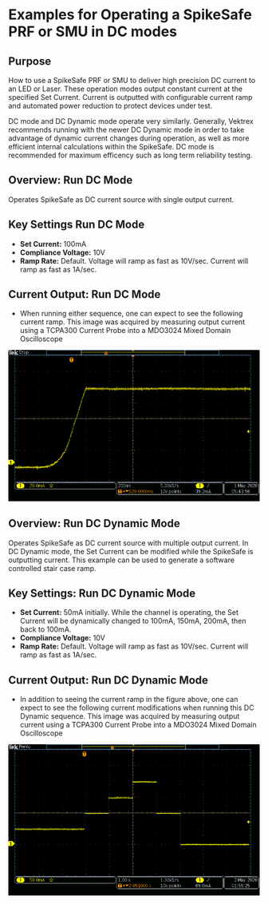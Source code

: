 # Examples for Operating a SpikeSafe PRF or SMU in DC modes

## Purpose
How to use a SpikeSafe PRF or SMU to deliver high precision DC current to an LED or Laser.  These operation modes output constant current at the specified Set Current. Current is outputted with configurable current ramp and automated power reduction to protect devices under test.

DC mode and DC Dynamic mode operate very similarly. Generally, Vektrex recommends running with the newer DC Dynamic mode in order to take advantage of dynamic current changes during operation, as well as more efficient internal calculations within the SpikeSafe.  DC mode is recommended for maximum efficency such as long term reliability testing.

## Overview: Run DC Mode
Operates SpikeSafe as DC current source with single output current.

## Key Settings Run DC Mode 
- **Set Current:** 100mA
- **Compliance Voltage:** 10V
- **Ramp Rate:** Default. Voltage will ramp as fast as 10V/sec. Current will ramp as fast as 1A/sec.


## Current Output: Run DC Mode 
- When running either sequence, one can expect to see the following current ramp. This image was acquired by measuring output current using a TCPA300 Current Probe into a MDO3024 Mixed Domain Oscilloscope

![](DC_Ramp.png)

## Overview: Run DC Dynamic Mode 
Operates SpikeSafe as DC current source with multiple output current. In DC Dynamic mode, the Set Current can be modified while the SpikeSafe is outputting current.  This example can be used to generate a software controlled stair case ramp. 

## Key Settings: Run DC Dynamic Mode
- **Set Current:** 50mA initially. While the channel is operating, the Set Current will be dynamically changed to 100mA, 150mA, 200mA, then back to 100mA.
- **Compliance Voltage:** 10V
- **Ramp Rate:** Default. Voltage will ramp as fast as 10V/sec. Current will ramp as fast as 1A/sec.

## Current Output: Run DC Dynamic Mode
- In addition to seeing the current ramp in the figure above, one can expect to see the following current modifications when running this DC Dynamic sequence. This image was acquired by measuring output current using a TCPA300 Current Probe into a MDO3024 Mixed Domain Oscilloscope

![](DC_Dynamic_Current_Changes.png)
